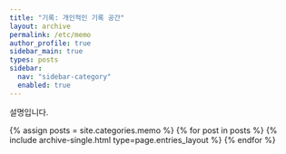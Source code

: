 ```yaml
---
title: "기록: 개인적인 기록 공간"
layout: archive
permalink: /etc/memo
author_profile: true
sidebar_main: true
types: posts
sidebar:
  nav: "sidebar-category"
  enabled: true
---
```



설명입니다.

{% assign posts = site.categories.memo %}
{% for post in posts %} {% include archive-single.html type=page.entries_layout %} {% endfor %}